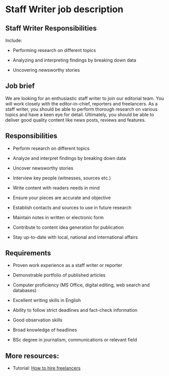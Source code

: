 # Staff Writer job description


## Staff Writer Responsibilities

Include:

* Performing research on different topics

* Analyzing and interpreting findings by breaking down data

* Uncovering newsworthy stories


## Job brief

We are looking for an enthusiastic staff writer to join our editorial team. You will work closely with the editor-in-chief, reporters and freelancers.
As a staff writer, you should be able to perform thorough research on various topics and have a keen eye for detail.
Ultimately, you should be able to deliver good quality content like news posts, reviews and features.


## Responsibilities

* Perform research on different topics

* Analyze and interpret findings by breaking down data

* Uncover newsworthy stories

* Interview key people (witnesses, sources etc.)

* Write content with readers needs in mind

* Ensure your pieces are accurate and objective

* Establish contacts and sources to use in future research

* Maintain notes in written or electronic form

* Contribute to content idea generation for publication

* Stay up-to-date with local, national and international affairs


## Requirements

* Proven work experience as a staff writer or reporter

* Demonstrable portfolio of published articles

* Computer proficiency (MS Office, digital editing, web search and databases)

* Excellent writing skills in English

* Ability to follow strict deadlines and fact-check information

* Good observation skills

* Broad knowledge of headlines

* BSc degree in journalism, communications or relevant field

## More resources:
* Tutorial: <a href="https://resources.workable.com/tutorial/hire-freelancers">How to hire freelancers</a>
